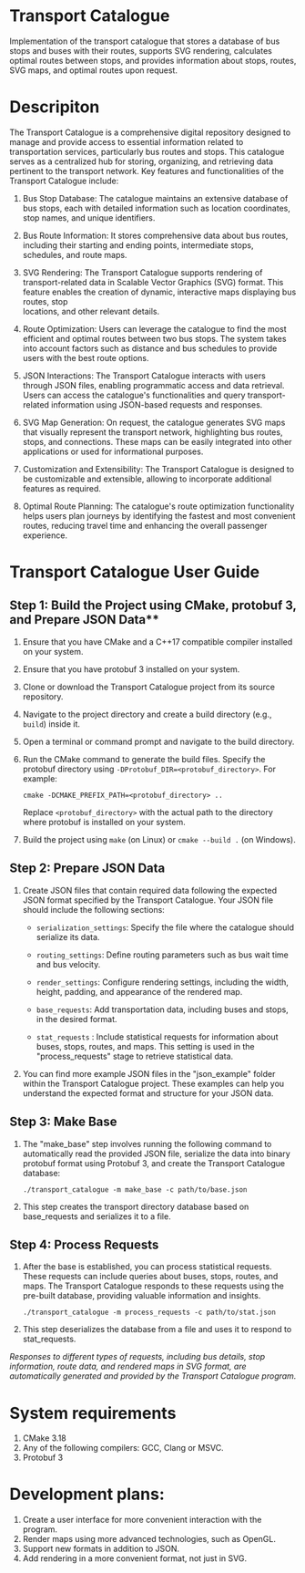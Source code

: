# Transport Catalogue
Implementation of the transport catalogue that stores a database of bus stops and buses with their routes, supports SVG rendering, calculates optimal routes between stops, and provides information about stops, routes, SVG maps, and optimal routes upon request.
# Descripiton
The Transport Catalogue is a comprehensive digital repository designed to manage and provide access to essential information related to transportation services, particularly bus routes and stops. This catalogue serves as a centralized hub for storing, organizing, and retrieving data pertinent to the transport network. Key features and functionalities of the Transport Catalogue include:

1. Bus Stop Database: The catalogue maintains an extensive database of bus stops, each with detailed information such as location coordinates, stop names, and unique identifiers.

2. Bus Route Information: It stores comprehensive data about bus routes, including their starting and ending points, intermediate stops, schedules, and route maps.

3. SVG Rendering: The Transport Catalogue supports rendering of transport-related data in Scalable Vector Graphics (SVG) format. This feature enables the creation of dynamic, interactive maps displaying bus routes, stop   
   locations, and other relevant details.

4. Route Optimization: Users can leverage the catalogue to find the most efficient and optimal routes between two bus stops. The system takes into account factors such as distance and bus schedules to 
   provide users with the best route options.

5. JSON Interactions: The Transport Catalogue interacts with users through JSON files, enabling programmatic access and data retrieval. Users can access the catalogue's functionalities and query transport-related 
   information using JSON-based requests and responses.

6. SVG Map Generation: On request, the catalogue generates SVG maps that visually represent the transport network, highlighting bus routes, stops, and connections. These maps can be easily integrated into other 
   applications or used for informational purposes.

7. Customization and Extensibility: The Transport Catalogue is designed to be customizable and extensible, allowing to incorporate 
   additional features as required.

8. Optimal Route Planning: The catalogue's route optimization functionality helps users plan journeys by identifying the fastest and most convenient routes, reducing travel time and enhancing the overall passenger 
   experience.

# Transport Catalogue User Guide

## Step 1: Build the Project using CMake, protobuf 3, and Prepare JSON Data**

1. Ensure that you have CMake and a C++17 compatible compiler installed on your system.

2. Ensure that you have protobuf 3 installed on your system.

3. Clone or download the Transport Catalogue project from its source repository.

4. Navigate to the project directory and create a build directory (e.g., `build`) inside it.

5. Open a terminal or command prompt and navigate to the build directory.

6. Run the CMake command to generate the build files. Specify the protobuf directory using `-DProtobuf_DIR=<protobuf_directory>`. For example:

   ```
   cmake -DCMAKE_PREFIX_PATH=<protobuf_directory> ..
   ```

   Replace `<protobuf_directory>` with the actual path to the directory where protobuf is installed on your system.

7. Build the project using `make` (on Linux) or `cmake --build .` (on Windows).

## Step 2: Prepare JSON Data

1. Create JSON files that contain required data following the expected JSON format specified by the Transport Catalogue. Your JSON file should include the following sections:

   - `serialization_settings`: Specify the file where the catalogue should serialize its data.

   - `routing_settings`: Define routing parameters such as bus wait time and bus velocity.

   - `render_settings`: Configure rendering settings, including the width, height, padding, and appearance of the rendered map.

   - `base_requests`: Add transportation data, including buses and stops, in the desired format.
     
   - `stat_requests` : Include statistical requests for information about buses, stops, routes, and maps. This setting is used in the "process_requests" stage to retrieve statistical data.

2. You can find more example JSON files in the "json_example" folder within the Transport Catalogue project. These examples can help you understand the expected format and structure for your JSON data.

## Step 3: Make Base

1. The "make_base" step involves running the following command to automatically read the provided JSON file, serialize the data into binary protobuf format using Protobuf 3, and create the Transport Catalogue database:

   ```shell
   ./transport_catalogue -m make_base -c path/to/base.json
   ```
2. This step creates the transport directory database based on base_requests and serializes it to a file.
   
## Step 4: Process Requests

1. After the base is established, you can process statistical requests. These requests can include queries about buses, stops, routes, and maps. The Transport Catalogue responds to these requests using the pre-built database, providing valuable information and insights.

   ```shell
   ./transport_catalogue -m process_requests -c path/to/stat.json
   ```
2. This step deserializes the database from a file and uses it to respond to stat_requests.

*Responses to different types of requests, including bus details, stop information, route data, and rendered maps in SVG format, are automatically generated and provided by the Transport Catalogue program.*

# System requirements
1. CMake 3.18
2. Any of the following compilers: GCC, Clang or MSVC.
3. Protobuf 3
# Development plans:
1. Create a user interface for more convenient interaction with the program. 
2. Render maps using more advanced technologies, such as OpenGL.
3. Support new formats in addition to JSON.
4. Add rendering in a more convenient format, not just in SVG.
